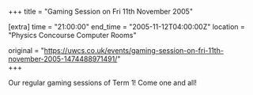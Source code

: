 +++
title = "Gaming Session on Fri 11th November 2005"

[extra]
time = "21:00:00"
end_time = "2005-11-12T04:00:00Z"
location = "Physics Concourse Computer Rooms"

original = "https://uwcs.co.uk/events/gaming-session-on-fri-11th-november-2005-1474488971491/"    
+++

Our regular gaming sessions of Term 1\! Come one and all\!

